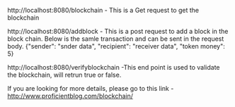 http://localhost:8080/blockchain - This is a Get request to get the blockchain

http://localhost:8080/addblock - This is a post request to add a block in the block chain. Below is the samle transaction and can be sent in the request body. {"sender": "snder data", "recipient": "receiver data", "token money": 5}

http://localhost:8080/verifyblockchain -This end point is used to validate the blockchain, will retrun true or false.

If you are looking for more details, please go to this link - http://www.proficientblog.com/blockchain/
